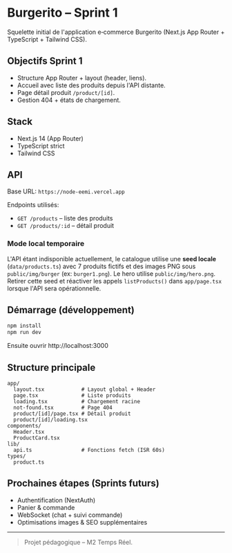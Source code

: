 # Burgerito – Sprint 1

Squelette initial de l'application e‑commerce Burgerito (Next.js App Router + TypeScript + Tailwind CSS).

## Objectifs Sprint 1
- Structure App Router + layout (header, liens).
- Accueil avec liste des produits depuis l'API distante.
- Page détail produit `/product/[id]`.
- Gestion 404 + états de chargement.

## Stack
- Next.js 14 (App Router)
- TypeScript strict
- Tailwind CSS

## API
Base URL: `https://node-eemi.vercel.app`

Endpoints utilisés:
- `GET /products` – liste des produits
- `GET /products/:id` – détail produit

### Mode local temporaire
L'API étant indisponible actuellement, le catalogue utilise une **seed locale** (`data/products.ts`) avec 7 produits fictifs et des images PNG sous `public/img/burger` (ex: `burger1.png`). Le hero utilise `public/img/hero.png`. Retirer cette seed et réactiver les appels `listProducts()` dans `app/page.tsx` lorsque l'API sera opérationnelle.

## Démarrage (développement)
```bash
npm install
npm run dev
```
Ensuite ouvrir http://localhost:3000

## Structure principale
```
app/
  layout.tsx            # Layout global + Header
  page.tsx              # Liste produits
  loading.tsx           # Chargement racine
  not-found.tsx         # Page 404
  product/[id]/page.tsx # Détail produit
  product/[id]/loading.tsx
components/
  Header.tsx
  ProductCard.tsx
lib/
  api.ts                # Fonctions fetch (ISR 60s)
types/
  product.ts
```

## Prochaines étapes (Sprints futurs)
- Authentification (NextAuth)
- Panier & commande
- WebSocket (chat + suivi commande)
- Optimisations images & SEO supplémentaires

---
> Projet pédagogique – M2 Temps Réel.
